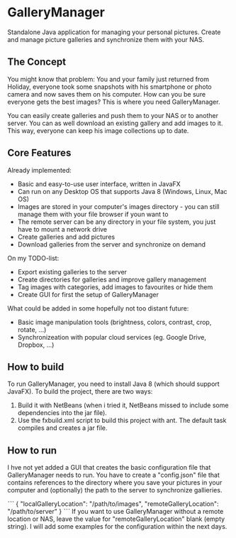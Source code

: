# GalleryManager

Standalone Java application for managing your personal pictures. Create and manage picture galleries and synchronize them with your NAS.

## The Concept

You might know that problem: You and your family just returned from Holiday, everyone took some snapshots with his smartphone or photo camera and now saves them on his computer. How can you be sure everyone gets the best images? This is where you need GalleryManager.

You can easily create galleries and push them to your NAS or to another server. You can as well download an existing gallery and add images to it. This way, everyone can keep his image collections up to date.

## Core Features
Already implemented:
* Basic and easy-to-use user interface, written in JavaFX
* Can run on any Desktop OS that supports Java 8 (Windows, Linux, Mac OS)
* Images are stored in your computer's images directory - you can still manage them with your file browser if youn want to
* The remote server can be any directory in your file system, you just have to mount a network drive
* Create galleries and add pictures
* Download galleries from the server and synchronize on demand

On my TODO-list:
* Export existing galleries to the server
* Create directories for galleries and improve gallery management
* Tag images with categories, add images to favourites or hide them
* Create GUI for first the setup of GalleryManager

What could be added in some hopefully not too distant future:
* Basic image manipulation tools (brightness, colors, contrast, crop, rotate, ...)
* Synchronizeation with popular cloud services (eg. Google Drive, Dropbox, ...)

## How to build
To run GalleryManager, you need to install Java 8 (which should support JavaFX). To build the project, there are two ways:
 1. Build it with NetBeans (when i tried it, NetBeans missed to include some dependencies into the jar file).
 2. Use the fxbuild.xml script to build this project with ant. The default task compiles and creates a jar file.

## How to run
I hve not yet added a GUI that creates the basic configuration file that GalleryManager needs to run. You have to create a "config.json" file that contains references to the directory where you save your pictures in your computer and (optionally) the path to the server to synchronize gallieries.

ˋˋˋ
{
    "localGalleryLocation": "/path/to/images",
    "remoteGalleryLocation": "/path/to/server"
}
ˋˋˋ
If you want to use GalleryManager without a remote location or NAS, leave the value for "remoteGalleryLocation" blank (empty string).
I will add some examples for the configuration within the next days.